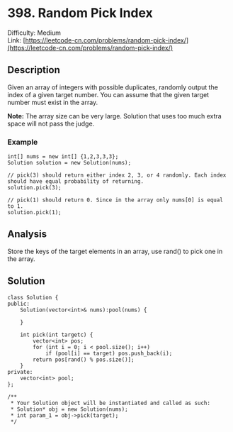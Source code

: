 # 398. Random Pick Index
Difficulty: Medium  
Link: [https://leetcode-cn.com/problems/random-pick-index/](https://leetcode-cn.com/problems/random-pick-index/)
## Description
Given an array of integers with possible duplicates, randomly output the index of a given target number. You can assume that the given target number must exist in the array.  

**Note:**
The array size can be very large. Solution that uses too much extra space will not pass the judge.  

### Example
``` 
int[] nums = new int[] {1,2,3,3,3};
Solution solution = new Solution(nums);

// pick(3) should return either index 2, 3, or 4 randomly. Each index should have equal probability of returning.
solution.pick(3);

// pick(1) should return 0. Since in the array only nums[0] is equal to 1.
solution.pick(1);
```
## Analysis
Store the keys of the target elements in an array, use rand() to pick one in the array. 

## Solution
```
class Solution {
public:
    Solution(vector<int>& nums):pool(nums) {
        
    }
    
    int pick(int targetc) {
        vector<int> pos;
        for (int i = 0; i < pool.size(); i++)
            if (pool[i] == target) pos.push_back(i);
        return pos[rand() % pos.size()]; 
    }
private:
    vector<int> pool;
};

/**
 * Your Solution object will be instantiated and called as such:
 * Solution* obj = new Solution(nums);
 * int param_1 = obj->pick(target);
 */
```